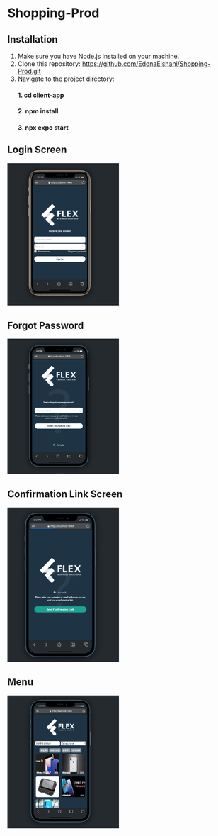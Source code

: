 # Shopping-Prod
## Installation

1. Make sure you have Node.js installed on your machine.
2. Clone this repository: https://github.com/EdonaElshani/Shopping-Prod.git
3. Navigate to the project directory:
   #### 1. cd client-app
   #### 2. npm install
   #### 3. npx expo start
   
<div style="flex-direction: column;">
  <div >
    <h2>Login Screen</h2>
    <img src="./client-app/src/assets/Images/LoginScreen.PNG" alt="Login Screen" width="50%"/>
  </div>
  <div>
    <h2>Forgot Password</h2>
    <img src="./client-app/src/assets/Images/ForgotPassword.PNG" alt="Forgot Password Screen" width="50%"/>
  </div>
    <div>
    <h2>Confirmation Link Screen </h2>
    <img src="./client-app/src/assets/Images/ConfirmationLink.PNG" alt="Confirmation Link Screen" width="50%"/>
  </div>
      <div>
    <h2>Menu </h2>
    <img src="./client-app/src/assets/Images/Menu.PNG" alt="Menu Screen" width="50%"/>
  </div>
</div>
